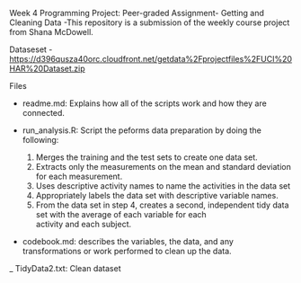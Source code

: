 Week 4 Programming Project: Peer-graded Assignment- Getting and Cleaning Data
 -This repository is a submission of the weekly course project from Shana McDowell.

Dataseset
 -https://d396qusza40orc.cloudfront.net/getdata%2Fprojectfiles%2FUCI%20HAR%20Dataset.zip

Files
 - readme.md: Explains how all of the scripts work and how they are connected.
 
 - run_analysis.R: Script the peforms data preparation by doing the following:
    1. Merges the training and the test sets to create one data set.
    2. Extracts only the measurements on the mean and standard deviation for each measurement.
    3. Uses descriptive activity names to name the activities in the data set
    4. Appropriately labels the data set with descriptive variable names.
    5. From the data set in step 4, creates a second, independent tidy data set with the average of each variable for each   
       activity and each subject.
       
 - codebook.md: describes the variables, the data, and any transformations or work performed to clean up the data.
 
 _ TidyData2.txt: Clean dataset
